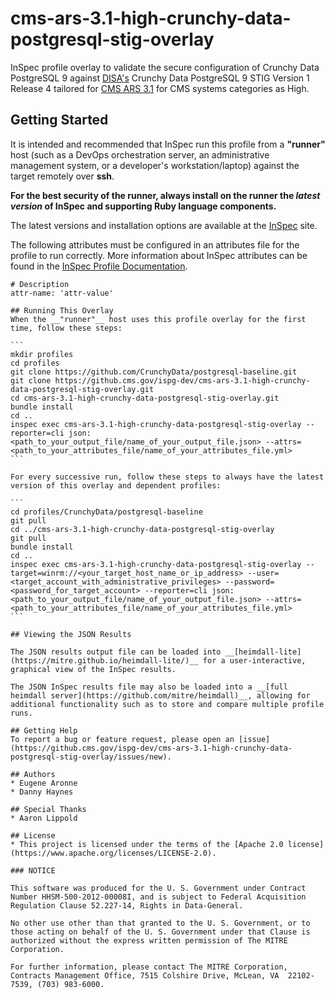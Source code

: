 # cms-ars-3.1-high-crunchy-data-postgresql-stig-overlay

InSpec profile overlay to validate the secure configuration of Crunchy Data PostgreSQL 9 against [DISA's](https://iase.disa.mil/stigs/Pages/index.aspx) Crunchy Data PostgreSQL 9 STIG Version 1 Release 4 tailored for [CMS ARS 3.1](https://www.cms.gov/Research-Statistics-Data-and-Systems/CMS-Information-Technology/InformationSecurity/Info-Security-Library-Items/ARS-31-Publication.html) for CMS systems categories as High.

## Getting Started

It is intended and recommended that InSpec run this profile from a __"runner"__ host (such as a DevOps orchestration server, an administrative management system, or a developer's workstation/laptop) against the target remotely over __ssh__.

__For the best security of the runner, always install on the runner the _latest version_ of InSpec and supporting Ruby language components.__ 

The latest versions and installation options are available at the [InSpec](http://inspec.io/) site.

The following attributes must be configured in an attributes file for the profile to run correctly. More information about InSpec attributes can be found in the [InSpec Profile Documentation](https://www.inspec.io/docs/reference/profiles/).

````
# Description
attr-name: 'attr-value'

## Running This Overlay
When the __"runner"__ host uses this profile overlay for the first time, follow these steps: 

```
mkdir profiles
cd profiles
git clone https://github.com/CrunchyData/postgresql-baseline.git
git clone https://github.cms.gov/ispg-dev/cms-ars-3.1-high-crunchy-data-postgresql-stig-overlay.git
cd cms-ars-3.1-high-crunchy-data-postgresql-stig-overlay.git
bundle install
cd ..
inspec exec cms-ars-3.1-high-crunchy-data-postgresql-stig-overlay --reporter=cli json:<path_to_your_output_file/name_of_your_output_file.json> --attrs=<path_to_your_attributes_file/name_of_your_attributes_file.yml>
```

For every successive run, follow these steps to always have the latest version of this overlay and dependent profiles:

```
cd profiles/CrunchyData/postgresql-baseline
git pull
cd ../cms-ars-3.1-high-crunchy-data-postgresql-stig-overlay
git pull
bundle install
cd ..
inspec exec cms-ars-3.1-high-crunchy-data-postgresql-stig-overlay --target=winrm://<your_target_host_name_or_ip_address> --user=<target_account_with_administrative_privileges> --password=<password_for_target_account> --reporter=cli json:<path_to_your_output_file/name_of_your_output_file.json> --attrs=<path_to_your_attributes_file/name_of_your_attributes_file.yml>
```

## Viewing the JSON Results

The JSON results output file can be loaded into __[heimdall-lite](https://mitre.github.io/heimdall-lite/)__ for a user-interactive, graphical view of the InSpec results. 

The JSON InSpec results file may also be loaded into a __[full heimdall server](https://github.com/mitre/heimdall)__, allowing for additional functionality such as to store and compare multiple profile runs.

## Getting Help
To report a bug or feature request, please open an [issue](https://github.cms.gov/ispg-dev/cms-ars-3.1-high-crunchy-data-postgresql-stig-overlay/issues/new).

## Authors
* Eugene Aronne
* Danny Haynes

## Special Thanks
* Aaron Lippold

## License
* This project is licensed under the terms of the [Apache 2.0 license](https://www.apache.org/licenses/LICENSE-2.0).

### NOTICE  

This software was produced for the U. S. Government under Contract Number HHSM-500-2012-00008I, and is subject to Federal Acquisition Regulation Clause 52.227-14, Rights in Data-General.  

No other use other than that granted to the U. S. Government, or to those acting on behalf of the U. S. Government under that Clause is authorized without the express written permission of The MITRE Corporation.

For further information, please contact The MITRE Corporation, Contracts Management Office, 7515 Colshire Drive, McLean, VA  22102-7539, (703) 983-6000.
